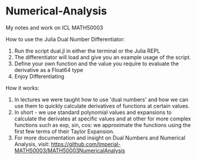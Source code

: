 # Numerical-Analysis
My notes and work on ICL MATH50003 

How to use the Julia Dual Number Differentiator:

1. Run the script dual.jl in either the terminal or the Julia REPL
2. The differentiator will load and give you an example usage of the script.
3. Define your own function and the value you require to evaluate the derivative as a Float64 type
4. Enjoy Differentiating


How it works:

1. In lectures we were taught how to use 'dual numbers' and how we can use them to quickly calculate derivatives of functions at certain values.
2. In short - we use standard polynomial values and expansions to calculate the derivates at specific values and at other for more complex functions such as exp, sin, cos: we approximate the functions using the first few terms of their Taylor Expansion.
3. For more documentation and insight on Dual Numbers and Numerical Analysis, visit: https://github.com/Imperial-MATH50003/MATH50003NumericalAnalysis
